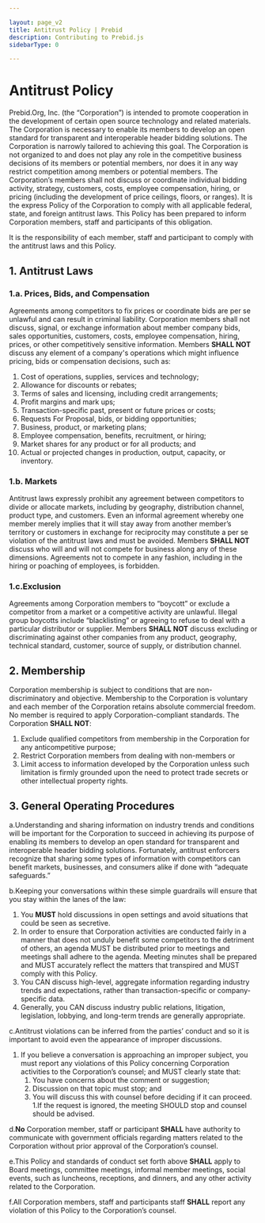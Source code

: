 ```yaml
---

layout: page_v2
title: Antitrust Policy | Prebid
description: Contributing to Prebid.js
sidebarType: 0

---
```


# Antitrust Policy

Prebid.Org, Inc. (the “Corporation”) is intended to promote cooperation in the development of certain open source technology and related materials. The Corporation is necessary to enable its members to develop an open standard for transparent and interoperable header bidding solutions. The Corporation is narrowly tailored to achieving this goal. The Corporation is not organized to and does not play any role in the competitive business decisions of its members or potential members, nor does it in any way restrict competition among members or potential members. The Corporation’s members shall not discuss or coordinate individual bidding activity, strategy, customers, costs, employee compensation, hiring,  or pricing (including the development of price ceilings, floors, or ranges). It is the express Policy of the Corporation to comply with all applicable federal, state, and foreign antitrust laws. This Policy has been prepared to inform Corporation members, staff and participants of this obligation. 

It is the responsibility of each member, staff and participant to comply with the antitrust laws and this Policy. 

## 1. Antitrust Laws

### 1.a. Prices, Bids, and Compensation

Agreements among competitors to fix prices or coordinate bids are per se unlawful and can result in criminal liability. Corporation members shall not discuss, signal, or exchange information about member company bids, sales opportunities, customers, costs, employee compensation, hiring, prices, or other competitively sensitive information. Members **SHALL NOT** discuss any element of a company's operations which might influence pricing, bids or compensation decisions, such as:

1. Cost of operations, supplies, services and technology;
1. Allowance for discounts or rebates;
1. Terms of sales and licensing, including credit arrangements;
1. Profit margins and mark ups;
1. Transaction-specific past, present or future prices or costs;
1. Requests For Proposal, bids, or bidding opportunities;
1. Business, product, or marketing plans;
1. Employee compensation, benefits, recruitment, or hiring;  
1. Market shares for any product or for all products; and
1. Actual or projected changes in production, output, capacity, or inventory.

### 1.b. Markets

Antitrust laws expressly prohibit any agreement between competitors to divide or allocate markets, including by geography, distribution channel, product type, and customers. Even an informal agreement whereby one member merely implies that it will stay away from another member’s territory or customers in exchange for reciprocity may constitute a per se violation of the antitrust laws and must be avoided. Members **SHALL NOT** discuss who will and will not compete for business along any of these dimensions. Agreements not to compete in any fashion, including in the hiring or poaching of employees, is forbidden.

### 1.c.Exclusion

Agreements among Corporation members to “boycott” or exclude a competitor from a market or a competitive activity are unlawful. Illegal group boycotts include “blacklisting” or agreeing to refuse to deal with a particular distributor or supplier. Members **SHALL NOT** discuss excluding or discriminating against other companies from any product, geography, technical standard, customer, source of supply, or distribution channel. 

## 2. Membership

Corporation membership is subject to conditions that are non-discriminatory and objective.  Membership to the Corporation is voluntary and each member of the Corporation retains absolute commercial freedom. No member is required to apply Corporation-compliant standards.  The Corporation **SHALL NOT**:

1. Exclude qualified competitors from membership in the Corporation for any anticompetitive purpose;
1. Restrict Corporation members from dealing with non-members or 
1. Limit access to information developed by the Corporation unless such limitation is firmly grounded upon the need to protect trade secrets or other intellectual property rights. 

## 3. General Operating Procedures

a.Understanding and sharing information on industry trends and conditions will be important for the Corporation to succeed in achieving its purpose of enabling its members to develop an open standard for transparent and interoperable header bidding solutions.  Fortunately, antitrust enforcers recognize that sharing some types of information with competitors can benefit markets, businesses, and consumers alike if done with “adequate safeguards.”  

b.Keeping your conversations within these simple guardrails will ensure that you stay within the lanes of the law:          
1. You **MUST** hold discussions in open settings and avoid situations that could be seen as secretive.  
1. In order to ensure that Corporation activities are conducted fairly in a manner that does not unduly benefit some competitors to the detriment of others, an agenda MUST be distributed prior to meetings and meetings shall adhere to the agenda.  Meeting minutes shall be prepared and MUST accurately reflect the matters that transpired and MUST comply with this Policy.
1. You CAN discuss high-level, aggregate information regarding industry trends and expectations, rather than transaction-specific or company-specific data. 
1. Generally, you CAN discuss industry public relations, litigation, legislation, lobbying, and long-term trends are generally appropriate.     

c.Antitrust violations can be inferred from the parties’ conduct and so it is important to avoid even the appearance of improper discussions.   

1. If you believe a conversation is approaching an improper subject, you must report any violations of this Policy concerning Corporation activities to the Corporation’s counsel; and MUST clearly state that: 
    1. You have concerns about the comment or suggestion; 
    2. Discussion on that topic must stop; and 
    3. You will discuss this with counsel before deciding if it can proceed. 
1.If the request is ignored, the meeting SHOULD stop and counsel should be advised.

d.**No** Corporation member, staff or participant **SHALL** have authority to communicate with government officials regarding matters related to the Corporation without prior approval of the Corporation’s counsel. 

e.This Policy and standards of conduct set forth above **SHALL** apply to Board meetings, committee meetings, informal member meetings, social events, such as luncheons, receptions, and dinners, and any other activity related to the Corporation.

f.All Corporation members, staff and participants staff **SHALL** report any violation of this Policy to the Corporation’s counsel.
